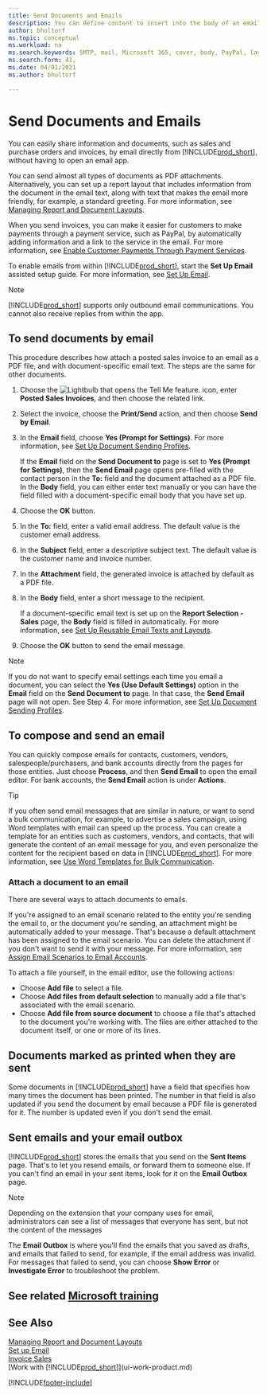 ```yaml
---
title: Send Documents and Emails
description: You can define content to insert into the body of an email message, for example, a PayPal link. You can also attach documents to email messages.
author: bholtorf
ms.topic: conceptual
ms.workload: na
ms.search.keywords: SMTP, mail, Microsoft 365, cover, body, PayPal, layout
ms.search.form: 41,
ms.date: 04/01/2021
ms.author: bholtorf

---
```

# Send Documents and Emails

You can easily share information and documents, such as sales and purchase orders and invoices, by email directly from [!INCLUDE[prod_short](includes/prod_short.md)], without having to open an email app.  

You can send almost all types of documents as PDF attachments. Alternatively, you can set up a report layout that includes information from the document in the email text, along with text that makes the email more friendly, for example, a standard greeting. For more information, see [Managing Report and Document Layouts](ui-manage-report-layouts.md).

When you send invoices, you can make it easier for customers to make payments through a payment service, such as PayPal, by automatically adding information and a link to the service in the email. For more information, see [Enable Customer Payments Through Payment Services](sales-how-enable-payment-service-extensions.md).

To enable emails from within [!INCLUDE[prod_short](includes/prod_short.md)], start the **Set Up Email** assisted setup guide. For more information, see [Set Up Email](admin-how-setup-email.md).

> [!NOTE]
> [!INCLUDE[prod_short](includes/prod_short.md)] supports only outbound email communications. You cannot also receive replies from within the app.

## To send documents by email

This procedure describes how attach a posted sales invoice to an email as a PDF file, and with document-specific email text. The steps are the same for other documents.

1. Choose the ![Lightbulb that opens the Tell Me feature.](media/ui-search/search_small.png "Tell me what you want to do") icon, enter **Posted Sales Invoices**, and then choose the related link.
2. Select the invoice, choose the **Print/Send** action, and then choose **Send by Email**.
3. In the **Email** field, choose **Yes (Prompt for Settings)**. For more information, see [Set Up Document Sending Profiles](sales-how-setup-document-send-profiles.md).

    If the **Email** field on the **Send Document to** page is set to **Yes (Prompt for Settings)**, then the **Send Email** page opens pre-filled with the contact person in the **To:** field and the document attached as a PDF file. In the **Body** field, you can either enter text manually or you can have the field filled with a document-specific email body that you have set up.

4. Choose the **OK** button.
5. In the **To:** field, enter a valid email address. The default value is the customer email address.
6. In the **Subject** field, enter a descriptive subject text. The default value is the customer name and invoice number.
7. In the **Attachment** field, the generated invoice is attached by default as a PDF file.
8. In the **Body** field, enter a short message to the recipient.

    If a document-specific email text is set up on the **Report Selection - Sales** page, the **Body** field is filled in automatically. For more information, see [Set Up Reusable Email Texts and Layouts](admin-how-setup-email.md#set-up-reusable-email-texts-and-layouts).
9. Choose the **OK** button to send the email message.

> [!NOTE]  
> If you do not want to specify email settings each time you email a document, you can select the **Yes (Use Default Settings)** option in the **Email** field on the **Send Document to** page. In that case, the **Send Email** page will not open. See Step 4. For more information, see [Set Up Document Sending Profiles](sales-how-setup-document-send-profiles.md).  

## To compose and send an email

You can quickly compose emails for contacts, customers, vendors, salespeople/purchasers, and bank accounts directly from the pages for those entities. Just choose **Process**, and then **Send Email** to open the email editor. For bank accounts, the **Send Email** action is under **Actions**.

> [!TIP]
> If you often send email messages that are similar in nature, or want to send a bulk communication, for example, to advertise a sales campaign, using Word templates with email can speed up the process. You can create a template for an entities such as customers, vendors, and contacts, that will generate the content of an email message for you, and even personalize the content for the recipient based on data in [!INCLUDE[prod_short](includes/prod_short.md)]. For more information, see [Use Word Templates for Bulk Communication](ui-mail-merge.md).  

### Attach a document to an email

There are several ways to attach documents to emails.

If you're assigned to an email scenario related to the entity you're sending the email to, or the document you're sending, an attachment might be automatically added to your message. That's because a default attachment has been assigned to the email scenario. You can delete the attachment if you don't want to send it with your message. For more information, see [Assign Email Scenarios to Email Accounts](admin-how-setup-email.md#assign-email-scenarios-to-email-accounts). 

To attach a file yourself, in the email editor, use the following actions:

* Choose **Add file** to select a file.
* Choose **Add files from default selection** to manually add a file that's associated with the email scenario.
* Choose **Add file from source document** to choose a file that's attached to the document you're working with. The files are either attached to the document itself, or one or more of its lines.

## Documents marked as printed when they are sent

Some documents in [!INCLUDE[prod_short](includes/prod_short.md)] have a field that specifies how many times the document has been printed. The number in that field <!--"that field?" need a name...--> is also updated if you send the document by email because a PDF file is generated for it. The number is updated even if you don't send the email. <!--guessing this is because emails are technically reports, so the counter bumps up whenever someone creates an email. Need to verify.-->

## Sent emails and your email outbox

[!INCLUDE[prod_short](includes/prod_short.md)] stores the emails that you send on the **Sent Items** page. That's to let you resend emails, or forward them to someone else. If you can't find an email in your sent items, look for it on the **Email Outbox** page. 

> [!NOTE]
> Depending on the extension that your company uses for email, administrators can see a list of messages that everyone has sent, but not the content of the messages

The **Email Outbox** is where you'll find the emails that you saved as drafts, and emails that failed to send, for example, if the email address was invalid. For messages that failed to send, you can choose **Show Error** or **Investigate Error** to troubleshoot the problem.  

## See related [Microsoft training](/training/modules/set-up-email/)

## See Also

[Managing Report and Document Layouts](ui-manage-report-layouts.md)  
[Set up Email](admin-how-setup-email.md)  
[Invoice Sales](sales-how-invoice-sales.md)  
[Work with [!INCLUDE[prod_short](includes/prod_short.md)]](ui-work-product.md)


[!INCLUDE[footer-include](includes/footer-banner.md)]
